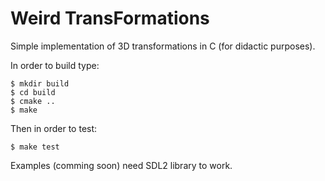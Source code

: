 # Weird TransFormations

Simple implementation of 3D transformations in C (for didactic purposes).

In order to build type:

```
$ mkdir build
$ cd build
$ cmake ..
$ make
```

Then in order to test:

```
$ make test
```

Examples (comming soon) need SDL2 library to work.
